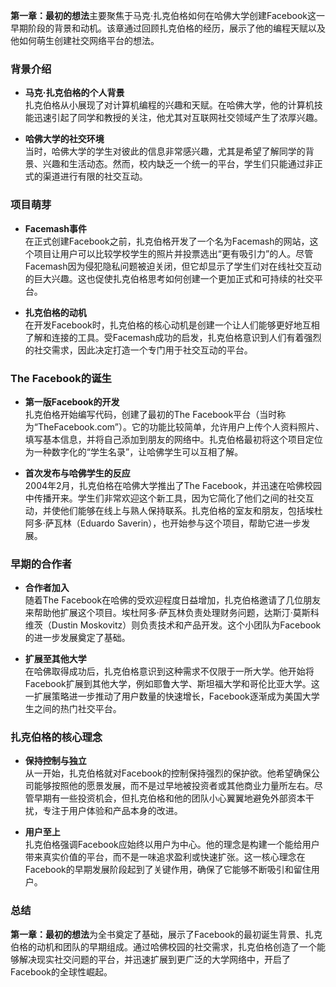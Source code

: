 **第一章：最初的想法**主要聚焦于马克·扎克伯格如何在哈佛大学创建Facebook这一早期阶段的背景和动机。该章通过回顾扎克伯格的经历，展示了他的编程天赋以及他如何萌生创建社交网络平台的想法。

### 背景介绍
- **马克·扎克伯格的个人背景**  
  扎克伯格从小展现了对计算机编程的兴趣和天赋。在哈佛大学，他的计算机技能迅速引起了同学和教授的关注，他尤其对互联网社交领域产生了浓厚兴趣。

- **哈佛大学的社交环境**  
  当时，哈佛大学的学生对彼此的信息非常感兴趣，尤其是希望了解同学的背景、兴趣和生活动态。然而，校内缺乏一个统一的平台，学生们只能通过非正式的渠道进行有限的社交互动。

### 项目萌芽
- **Facemash事件**  
  在正式创建Facebook之前，扎克伯格开发了一个名为Facemash的网站，这个项目让用户可以比较学校学生的照片并投票选出“更有吸引力”的人。尽管Facemash因为侵犯隐私问题被迫关闭，但它却显示了学生们对在线社交互动的巨大兴趣。这也促使扎克伯格思考如何创建一个更加正式和可持续的社交平台。

- **扎克伯格的动机**  
  在开发Facebook时，扎克伯格的核心动机是创建一个让人们能够更好地互相了解和连接的工具。受Facemash成功的启发，扎克伯格意识到人们有着强烈的社交需求，因此决定打造一个专门用于社交互动的平台。

### The Facebook的诞生
- **第一版Facebook的开发**  
  扎克伯格开始编写代码，创建了最初的The Facebook平台（当时称为“TheFacebook.com”）。它的功能比较简单，允许用户上传个人资料照片、填写基本信息，并将自己添加到朋友的网络中。扎克伯格最初将这个项目定位为一种数字化的“学生名录”，让哈佛学生可以互相了解。

- **首次发布与哈佛学生的反应**  
  2004年2月，扎克伯格在哈佛大学推出了The Facebook，并迅速在哈佛校园中传播开来。学生们非常欢迎这个新工具，因为它简化了他们之间的社交互动，并使他们能够在线上与熟人保持联系。扎克伯格的室友和朋友，包括埃杜阿多·萨瓦林（Eduardo Saverin），也开始参与这个项目，帮助它进一步发展。

### 早期的合作者
- **合作者加入**  
  随着The Facebook在哈佛的受欢迎程度日益增加，扎克伯格邀请了几位朋友来帮助他扩展这个项目。埃杜阿多·萨瓦林负责处理财务问题，达斯汀·莫斯科维茨（Dustin Moskovitz）则负责技术和产品开发。这个小团队为Facebook的进一步发展奠定了基础。

- **扩展至其他大学**  
  在哈佛取得成功后，扎克伯格意识到这种需求不仅限于一所大学。他开始将Facebook扩展到其他大学，例如耶鲁大学、斯坦福大学和哥伦比亚大学。这一扩展策略进一步推动了用户数量的快速增长，Facebook逐渐成为美国大学生之间的热门社交平台。

### 扎克伯格的核心理念
- **保持控制与独立**  
  从一开始，扎克伯格就对Facebook的控制保持强烈的保护欲。他希望确保公司能够按照他的愿景发展，而不是过早地被投资者或其他商业力量所左右。尽管早期有一些投资机会，但扎克伯格和他的团队小心翼翼地避免外部资本干扰，专注于用户体验和产品本身的改进。

- **用户至上**  
  扎克伯格强调Facebook应始终以用户为中心。他的理念是构建一个能给用户带来真实价值的平台，而不是一味追求盈利或快速扩张。这一核心理念在Facebook的早期发展阶段起到了关键作用，确保了它能够不断吸引和留住用户。

### 总结
**第一章：最初的想法**为全书奠定了基础，展示了Facebook的最初诞生背景、扎克伯格的动机和团队的早期组成。通过哈佛校园的社交需求，扎克伯格创造了一个能够解决现实社交问题的平台，并迅速扩展到更广泛的大学网络中，开启了Facebook的全球性崛起。